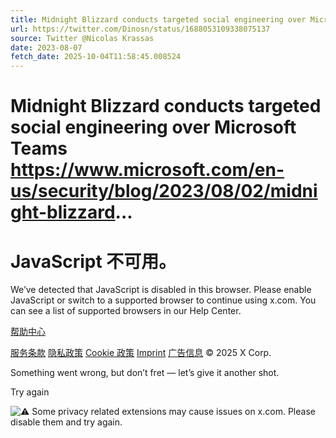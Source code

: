 ```yaml
---
title: Midnight Blizzard conducts targeted social engineering over Microsoft Teams https://www.microsoft.com/en-us/security/blog/2023/08/02/midnight-blizzard...
url: https://twitter.com/Dinosn/status/1688053109338075137
source: Twitter @Nicolas Krassas
date: 2023-08-07
fetch_date: 2025-10-04T11:58:45.008524
---
```


# Midnight Blizzard conducts targeted social engineering over Microsoft Teams https://www.microsoft.com/en-us/security/blog/2023/08/02/midnight-blizzard...

# JavaScript 不可用。

We’ve detected that JavaScript is disabled in this browser. Please enable JavaScript or switch to a supported browser to continue using x.com. You can see a list of supported browsers in our Help Center.

[帮助中心](https://help.x.com/using-x/x-supported-browsers)

[服务条款](https://x.com/tos)
[隐私政策](https://x.com/privacy)
[Cookie 政策](https://support.x.com/articles/20170514)
[Imprint](https://legal.twitter.com/imprint.html)
[广告信息](https://business.twitter.com/en/help/troubleshooting/how-twitter-ads-work.html?ref=web-twc-ao-gbl-adsinfo&utm_source=twc&utm_medium=web&utm_campaign=ao&utm_content=adsinfo)
© 2025 X Corp.

Something went wrong, but don’t fret — let’s give it another shot.

Try again

![⚠️](https://abs-0.twimg.com/emoji/v2/svg/26a0.svg) Some privacy related extensions may cause issues on x.com. Please disable them and try again.